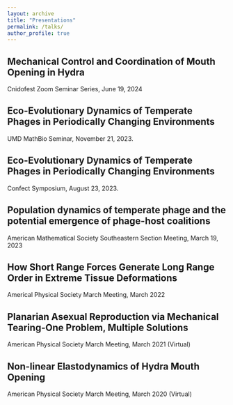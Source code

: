```yaml
---
layout: archive
title: "Presentations"
permalink: /talks/
author_profile: true
---
```

## Mechanical Control and Coordination of Mouth Opening in Hydra
Cnidofest Zoom Seminar Series, June 19, 2024

## Eco-Evolutionary Dynamics of Temperate Phages in Periodically Changing Environments
UMD MathBio Seminar, November 21, 2023.

## Eco-Evolutionary Dynamics of Temperate Phages in Periodically Changing Environments
Confect Symposium, August 23, 2023.

## Population dynamics of temperate phage and the potential emergence of phage-host coalitions
American Mathematical Society Southeastern Section Meeting, March 19, 2023

## How Short Range Forces Generate Long Range Order in Extreme Tissue Deformations 
Americal Physical Society March Meeting, March 2022

## Planarian Asexual Reproduction via Mechanical Tearing-One Problem, Multiple Solutions
American Physical Society March Meeting, March 2021 (Virtual)

## Non-linear Elastodynamics of Hydra Mouth Opening
American Physical Society March Meeting, March 2020 (Virtual)


